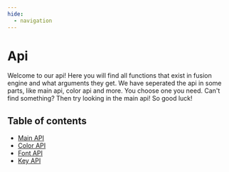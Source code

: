 ```yaml
---
hide:
  - navigation
---
```


# Api

Welcome to our api! Here you will find all functions that exist in fusion engine and what arguments they get.
We have seperated the api in some parts, like main api, color api and more. You choose one you need.
Can't find something? Then try looking in the main api!
So good luck!

## Table of contents
 - [Main API](api.md)
 - [Color API](color.md)
 - [Font API](fonts.md)
 - [Key API](keys.md)
